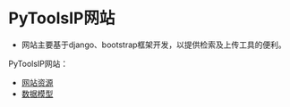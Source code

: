 # PyToolsIP网站
  * 网站主要基于django、bootstrap框架开发，以提供检索及上传工具的便利。

PyToolsIP网站：
  * [网站资源](./website/assets.md)
  * [数据模型](./website/db_model.md)